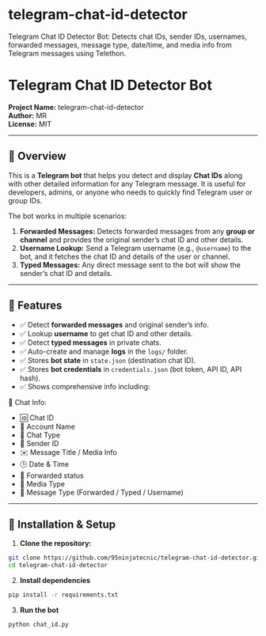# telegram-chat-id-detector
Telegram Chat ID Detector Bot: Detects chat IDs, sender IDs, usernames, forwarded messages, message type, date/time, and media info from Telegram messages using Telethon.

# Telegram Chat ID Detector Bot

**Project Name:** telegram-chat-id-detector  
**Author:** MR  
**License:** MIT  

---

## 🔹 Overview

This is a **Telegram bot** that helps you detect and display **Chat IDs** along with other detailed information for any Telegram message. It is useful for developers, admins, or anyone who needs to quickly find Telegram user or group IDs.  

The bot works in multiple scenarios:

1. **Forwarded Messages:** Detects forwarded messages from any **group or channel** and provides the original sender’s chat ID and other details.  
2. **Username Lookup:** Send a Telegram username (e.g., `@username`) to the bot, and it fetches the chat ID and details of the user or channel.  
3. **Typed Messages:** Any direct message sent to the bot will show the sender’s chat ID and details.  

---

## 🔹 Features

- ✅ Detect **forwarded messages** and original sender’s info.  
- ✅ Lookup **username** to get chat ID and other details.  
- ✅ Detect **typed messages** in private chats.  
- ✅ Auto-create and manage **logs** in the `logs/` folder.  
- ✅ Stores **bot state** in `state.json` (destination chat ID).  
- ✅ Stores **bot credentials** in `credentials.json` (bot token, API ID, API hash).  
- ✅ Shows comprehensive info including:

📌 Chat Info:
- 🆔 Chat ID  
- 💬 Account Name  
- 📂 Chat Type  
- 👤 Sender ID  
- ✉️ Message Title / Media Info  
- 🕒 Date & Time  
- 📂 Forwarded status  
- 📂 Media Type  
- 📂 Message Type (Forwarded / Typed / Username)  

---

## 🔹 Installation & Setup

1. **Clone the repository:**

```bash
git clone https://github.com/95ninjatecnic/telegram-chat-id-detector.git
cd telegram-chat-id-detector
```

2. **Install dependencies**

```bash
pip install -r requirements.txt
```

3. **Run the bot**

```bash
python chat_id.py
```






